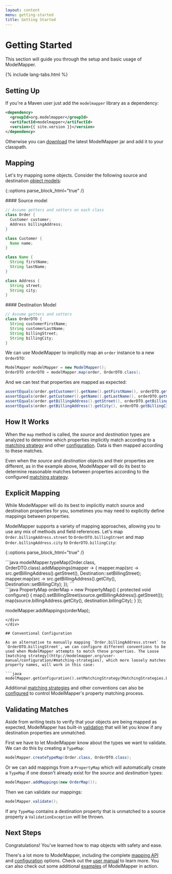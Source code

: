```yaml
---
layout: content
menu: getting-started
title: Getting Started
---
```


# Getting Started

This section will guide you through the setup and basic usage of ModelMapper.

{% include lang-tabs.html %}

## Setting Up

If you're a Maven user just add the `modelmapper` library as a dependency:

```xml
<dependency>
  <groupId>org.modelmapper</groupId>
  <artifactId>modelmapper</artifactId>
  <version>{{ site.version }}</version>
</dependency>
```

Otherwise you can [download](/downloads) the latest ModelMapper jar and add it to your classpath.

## Mapping

Let's try mapping some objects. Consider the following source and destination [object models](https://github.com/jhalterman/modelmapper/tree/master/examples/src/main/java/org/modelmapper/gettingstarted):

{::options parse_block_html="true" /}
<div class="container">
<div class="row">
<div class="span4">  
#### Source model

```java
// Assume getters and setters on each class
class Order {
  Customer customer;
  Address billingAddress;
}

class Customer {
  Name name;
}

class Name {
  String firstName;
  String lastName;
}

class Address {
  String street;
  String city;
}
```
</div>
<div class="span4">
#### Destination Model

```java
// Assume getters and setters
class OrderDTO {
  String customerFirstName;
  String customerLastName;
  String billingStreet;
  String billingCity;
}
```
</div>
</div>
</div>

We can use ModelMapper to implicitly map an `order` instance to a new `OrderDTO`:

```java
ModelMapper modelMapper = new ModelMapper();
OrderDTO orderDTO = modelMapper.map(order, OrderDTO.class);
```

And we can test that properties are mapped as expected:

```java
assertEquals(order.getCustomer().getName().getFirstName(), orderDTO.getCustomerFirstName());
assertEquals(order.getCustomer().getName().getLastName(), orderDTO.getCustomerLastName());
assertEquals(order.getBillingAddress().getStreet(), orderDTO.getBillingStreet());
assertEquals(order.getBillingAddress().getCity(), orderDTO.getBillingCity());
```

## How It Works

When the `map` method is called, the _source_ and _destination_ types are analyzed to determine which properties implicitly match according to a [matching strategy](http://modelmapper.org/user-manual/configuration/#matching-strategies) and other [configuration](/user-manual/configuration). Data is then mapped according to these matches.

Even when the _source_ and _destination_ objects and their properties are different, as in the example above, ModelMapper will do its best to determine reasonable matches between properties according to the configured [matching strategy](http://modelmapper.org/user-manual/configuration/#matching-strategies).

## Explicit Mapping

While ModelMapper will do its best to implicitly match source and destination properties for you, sometimes you may need to explicitly define mappings between properties.

ModelMapper supports a variety of mapping approaches, allowing you to use any mix of methods and field references. Let's map `Order.billingAddress.street` to `OrderDTO.billingStreet` and map `Order.billingAddress.city` to `OrderDTO.billingCity`:

{::options parse_block_html="true" /}
<div class="tab-content">
<div class="tab-pane active java8">
```java
modelMapper.typeMap(Order.class, OrderDTO.class).addMappings(mapper -> {
  mapper.map(src -> src.getBillingAddress().getStreet(),
      Destination::setBillingStreet);
  mapper.map(src -> src.getBillingAddress().getCity(),
      Destination::setBillingCity);
});
```
</div>
<div class="tab-pane java6">
```java
PropertyMap<Order, OrderDTO> orderMap = new PropertyMap<Order, OrderDTO>() {
  protected void configure() {
    map().setBillingStreet(source.getBillingAddress().getStreet());
    map(source.billingAddress.getCity(), destination.billingCity);
  }
});

modelMapper.addMappings(orderMap);
```
</div>
</div>

## Conventional Configuration

As an alternative to manually mapping `Order.billingAddress.street` to `OrderDTO.billingStreet`, we can configure different conventions to be used when ModelMapper attempts to match these properties. The Loose [matching strategy](http://modelmapper.org/user-manual/configuration/#matching-strategies), which more loosely matches property names, will work in this case:

```java
modelMapper.getConfiguration().setMatchingStrategy(MatchingStrategies.LOOSE);
```

Additional [matching strategies](http://modelmapper.org/user-manual/configuration/#matching-strategies) and other conventions can also be [configured](/user-manual/configuration) to control ModelMapper's property matching process.

## Validating Matches

Aside from writing tests to verify that your objects are being mapped as expected, ModelMapper has built-in [validation](/user-manual/validation) that will let you know if any destination properties are unmatched.

First we have to let ModelMapper know about the types we want to validate. We can do this by creating a `TypeMap`:

```java
modelMapper.createTypeMap(Order.class, OrderDTO.class);
```

Or we can add mappings from a `PropertyMap` which will automatically create a `TypeMap` if one doesn't already exist for the _source_ and _destination_ types:

```java
modelMapper.addMappings(new OrderMap());
```

Then we can validate our mappings:

```java
modelMapper.validate();
```

If any `TypeMap` contains a destination property that is unmatched to a source property a `ValidationException` will be thrown.

## Next Steps

Congratulations! You've learned how to map objects with safety and ease. 

There's a lot more to ModelMapper, including the complete [mapping API](/user-manual/property-mapping/) and [configuration](/user-manual/configuration) options. Check out the [user manual](/user-manual/) to learn more. You can also check out some additional [examples](/examples/) of ModelMapper in action.
